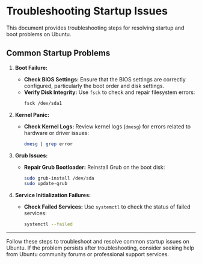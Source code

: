 # Troubleshooting Startup Issues

This document provides troubleshooting steps for resolving startup and boot problems on Ubuntu.

## Common Startup Problems

1. **Boot Failure:**

   - **Check BIOS Settings:** Ensure that the BIOS settings are correctly configured, particularly the boot order and disk settings.
   - **Verify Disk Integrity:** Use `fsck` to check and repair filesystem errors:
     ```bash
     fsck /dev/sda1
     ```

2. **Kernel Panic:**

   - **Check Kernel Logs:** Review kernel logs (`dmesg`) for errors related to hardware or driver issues:
     ```bash
     dmesg | grep error
     ```

3. **Grub Issues:**

   - **Repair Grub Bootloader:** Reinstall Grub on the boot disk:
     ```bash
     sudo grub-install /dev/sda
     sudo update-grub
     ```

4. **Service Initialization Failures:**

   - **Check Failed Services:** Use `systemctl` to check the status of failed services:
     ```bash
     systemctl --failed
     ```

---

Follow these steps to troubleshoot and resolve common startup issues on Ubuntu. If the problem persists after troubleshooting, consider seeking help from Ubuntu community forums or professional support services.
